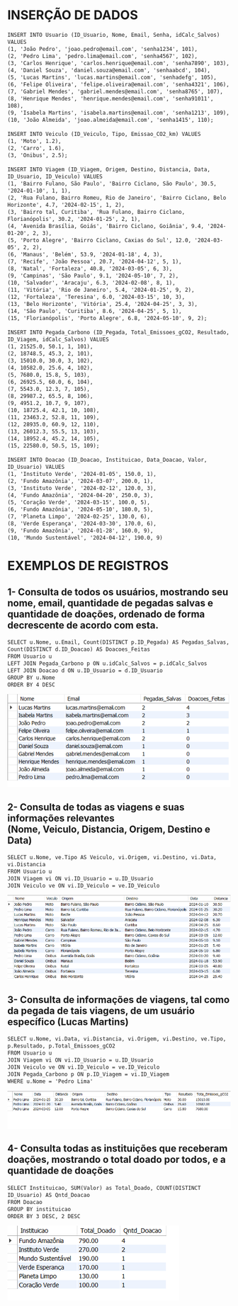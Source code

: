 <h1> INSERÇÃO DE DADOS </h1>

```
INSERT INTO Usuario (ID_Usuario, Nome, Email, Senha, idCalc_Salvos) VALUES 
(1, 'João Pedro', 'joao.pedro@email.com', 'senha1234', 101),
(2, 'Pedro Lima', 'pedro.lima@email.com', 'senha4567', 102),
(3, 'Carlos Henrique', 'carlos.henrique@email.com', 'senha7890', 103),
(4, 'Daniel Souza', 'daniel.souza@email.com', 'senhaabcd', 104),
(5, 'Lucas Martins', 'lucas.martins@email.com', 'senhadefg', 105),
(6, 'Felipe Oliveira', 'felipe.oliveira@email.com', 'senha4321', 106),
(7, 'Gabriel Mendes', 'gabriel.mendes@email.com', 'senha8765', 107),
(8, 'Henrique Mendes', 'henrique.mendes@email.com', 'senha91011', 108),
(9, 'Isabela Martins', 'isabela.martins@email.com', 'senha1213', 109),
(10, 'João Almeida', 'joao.almeida@email.com', 'senha1415', 110);

INSERT INTO Veiculo (ID_Veiculo, Tipo, Emissao_CO2_km) VALUES
(1, 'Moto', 1.2),
(2, 'Carro', 1.6),
(3, 'Onibus', 2.5);

INSERT INTO Viagem (ID_Viagem, Origem, Destino, Distancia, Data, ID_Usuario, ID_Veiculo) VALUES 
(1, 'Bairro Fulano, São Paulo', 'Bairro Ciclano, São Paulo', 30.5, '2024-01-10', 1, 1),
(2, 'Rua Fulano, Bairro Romeu, Rio de Janeiro', 'Bairro Ciclano, Belo Horizonte', 4.7, '2024-02-15', 1, 2),
(3, 'Bairro tal, Curitiba', 'Rua Fulano, Bairro Ciclano, Florianópolis', 30.2, '2024-01-25', 2, 1),
(4, 'Avenida Brasília, Goiás', 'Bairro Ciclano, Goiânia', 9.4, '2024-01-20', 2, 3),
(5, 'Porto Alegre', 'Bairro Ciclano, Caxias do Sul', 12.0, '2024-03-05', 2, 2),
(6, 'Manaus', 'Belém', 53.9, '2024-01-18', 4, 3),
(7, 'Recife', 'João Pessoa', 20.7, '2024-04-12', 5, 1),
(8, 'Natal', 'Fortaleza', 40.8, '2024-03-05', 6, 3),
(9, 'Campinas', 'São Paulo', 9.1, '2024-05-10', 7, 2),
(10, 'Salvador', 'Aracaju', 6.3, '2024-02-08', 8, 1),
(11, 'Vitória', 'Rio de Janeiro', 5.4, '2024-01-25', 9, 2),
(12, 'Fortaleza', 'Teresina', 6.0, '2024-03-15', 10, 3),
(13, 'Belo Horizonte', 'Vitória', 25.4, '2024-04-25', 3, 3),
(14, 'São Paulo', 'Curitiba', 8.6, '2024-04-25', 5, 1),
(15, 'Florianópolis', 'Porto Alegre', 6.8, '2024-05-10', 9, 2);

INSERT INTO Pegada_Carbono (ID_Pegada, Total_Emissoes_gCO2, Resultado, ID_Viagem, idCalc_Salvos) VALUES 
(1, 21525.0, 50.1, 1, 101),
(2, 18748.5, 45.3, 2, 101),
(3, 15010.0, 30.0, 3, 102),
(4, 10582.0, 25.6, 4, 102),
(5, 7680.0, 15.8, 5, 103),
(6, 26925.5, 60.0, 6, 104),
(7, 5543.0, 12.3, 7, 105),
(8, 29987.2, 65.5, 8, 106),
(9, 4951.2, 10.7, 9, 107),
(10, 18725.4, 42.1, 10, 108),
(11, 23463.2, 52.8, 11, 109),
(12, 28935.0, 60.9, 12, 110),
(13, 26012.3, 55.5, 13, 103),
(14, 18952.4, 45.2, 14, 105),
(15, 22580.0, 50.5, 15, 109);

INSERT INTO Doacao (ID_Doacao, Instituicao, Data_Doacao, Valor, ID_Usuario) VALUES 
(1, 'Instituto Verde', '2024-01-05', 150.0, 1),
(2, 'Fundo Amazônia', '2024-03-07', 200.0, 1),
(3, 'Instituto Verde', '2024-02-12', 120.0, 3),
(4, 'Fundo Amazônia', '2024-04-20', 250.0, 3),
(5, 'Coração Verde', '2024-03-15', 100.0, 5),
(6, 'Fundo Amazônia', '2024-05-10', 180.0, 5),
(7, 'Planeta Limpo', '2024-02-25', 130.0, 6),
(8, 'Verde Esperança', '2024-03-30', 170.0, 6),
(9, 'Fundo Amazônia', '2024-01-28', 160.0, 9),
(10, 'Mundo Sustentável', '2024-04-12', 190.0, 9)
```

<h1> EXEMPLOS DE REGISTROS </h1>

<h2> 1- Consulta de todos os usuários, mostrando seu nome, email, quantidade de pegadas salvas e quantidade de doações, ordenado de forma decrescente de acordo com esta.</h2>

```
SELECT u.Nome, u.Email, Count(DISTINCT p.ID_Pegada) AS Pegadas_Salvas, Count(DISTINCT d.ID_Doacao) AS Doacoes_Feitas
FROM Usuario u
LEFT JOIN Pegada_Carbono p ON u.idCalc_Salvos = p.idCalc_Salvos
LEFT JOIN Doacao d ON u.ID_Usuario = d.ID_Usuario
GROUP BY u.Nome
ORDER BY 4 DESC
```
![Tabela](images/6.Exemplo1.png)

<h2> 2- Consulta de todas as viagens e suas informações relevantes <br>(Nome, Veiculo, Distancia, Origem, Destino e Data)</h2>

```
SELECT u.Nome, ve.Tipo AS Veiculo, vi.Origem, vi.Destino, vi.Data, vi.Distancia
FROM Usuario u
JOIN Viagem vi ON vi.ID_Usuario = u.ID_Usuario
JOIN Veiculo ve ON vi.ID_Veiculo = ve.ID_Veiculo
```
![Tabela](images/6.Exemplo2.png)

<h2> 3- Consulta de informações de viagens, tal como da pegada de tais viagens, de um usuário específico (Lucas Martins)</h2>

```
SELECT u.Nome, vi.Data, vi.Distancia, vi.Origem, vi.Destino, ve.Tipo, p.Resultado, p.Total_Emissoes_gCO2
FROM Usuario u
JOIN Viagem vi ON vi.ID_Usuario = u.ID_Usuario
JOIN Veiculo ve ON vi.ID_Veiculo = ve.ID_Veiculo
JOIN Pegada_Carbono p ON p.ID_Viagem = vi.ID_Viagem
WHERE u.Nome = 'Pedro Lima'
```
![Tabela](images/6.Exemplo3.png)

<h2> 4- Consulta todas as instituições que receberam doações, mostrando o total doado por todos, e a quantidade de doações</h2>

```
SELECT Instituicao, SUM(Valor) as Total_Doado, COUNT(DISTINCT ID_Usuario) AS Qntd_Doacao
FROM Doacao
GROUP BY instituicao
ORDER BY 3 DESC, 2 DESC
```
![Tabela](images/6.Exemplo4.png)

